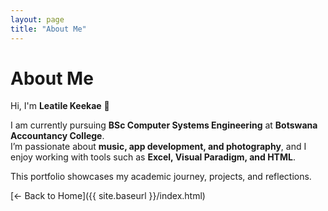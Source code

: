 ```yaml
---
layout: page
title: "About Me"
---
```


# About Me

Hi, I'm **Leatile Keekae** 👋  

I am currently pursuing **BSc Computer Systems Engineering** at **Botswana Accountancy College**.  
I’m passionate about **music, app development, and photography**, and I enjoy working with tools such as **Excel, Visual Paradigm, and HTML**.  

This portfolio showcases my academic journey, projects, and reflections.  

[← Back to Home]({{ site.baseurl }}/index.html)

<script src="https://cdn.jsdelivr.net/npm/particles.js"></script>
<script>
particlesJS("particles-js", {
  "particles": {
    "number": {"value": 80},
    "size": {"value": 3},
    "move": {"speed": 1},
    "line_linked": {"enable": true, "color": "#00ffff"},
    "color": {"value": "#00ffff"}
  }
});
</script>











